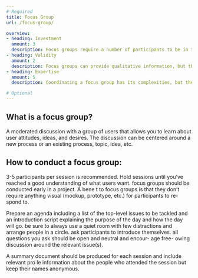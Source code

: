 ```yaml
---
# Required
title: Focus Group
url: /focus-group/

overview: 
- heading: Investment
  amount: 3
  description: Focus groups require a number of participants to be in the same space at the same time, so organizing them can take time and resources (compensation, obtaining a space, etc.). The research team also needs to create a number of topics for the participants to discuss, as well as determine goals for the session.
- heading: Validity
  amount: 2
  description: Focus groups can provide qualitative information, but the responses tend to be hypothetical. asking someone what they think they would do vs actually watching them do something can return di erent results. focus groups also have a tendency to introduce bias, as individual participants can sway the others within their group.
- heading: Expertise
  amount: 5
  description: Coordinating a focus group has its complexities, but the real challenge is moderating the session. learning how to deal with stronger or weaker personalities within a group is an art that bene ts from practice. Synthesizing the results of a focus group requires finesse, as the conversations tend to include irrelevant “noise” more frequently than other research methods.

# Optional
---
```


## What is a focus group?

A moderated discussion with a group of users that allows you to learn about user attitudes, ideas, and desires. The discussion can be centered around a new process or an existing process, topic, idea, etc.

## How to conduct a focus group:

3-5 participants per session is recommended. Hold sessions until you’ve reached a good understanding of what users want. focus groups should be conducted early in a project. A bene t to focus groups is that they don’t require anything visual (mockup, prototype, etc.) for participants to re- spond to.

Prepare an agenda including a list of the top-level issues to be tackled and an introduction script explaining the purpose of the day and how the day will go. be sure to always use a quiet room with few distractions and arrange people in a circle. ask participants to introduce themselves. all questions you ask should be open and neutral and encour- age free- owing discussion around the relevant issue(s).

A summary document should be produced for each session and include relevant pro le information about the people who attended the session but keep their names anonymous.